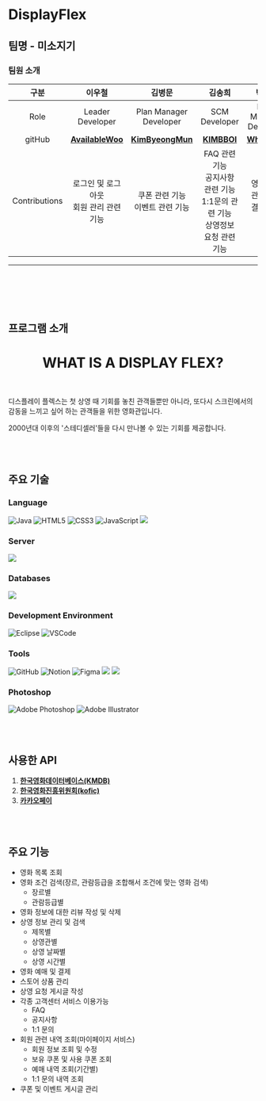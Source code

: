 # DisplayFlex

## 팀명 - 미소지기


### 팀원 소개

<table style="width: 100%;">
    <thead>
        <tr>
            <th style="text-align: center; width: 5%;" >구분</th>
            <th style="text-align: center">이우철</th>
            <th style="text-align: center;">김병문</th>
            <th style="text-align: center">김송희</th>
            <th style="text-align: center">박종범</th>
            <th style="text-align: center">이미진</th>
            <th style="text-align: center">이준호</th>
        </tr>
    </thead>
    <tbody>
        <tr>
            <td style="text-align: center"><span>Role</span></td>
            <td style="text-align: center"><span>Leader Developer</span></td>
            <td style="text-align: center"><span>Plan Manager Developer</span></td>
            <td style="text-align: center"><span>SCM Developer</span></td>
            <td style="text-align: center"><span>Issue Manager Developer</span></td>
            <td style="text-align: center"><span>DB Manager Developer</span></td>
            <td style="text-align: center"><span>Test Manager Developer</span></td>
        </tr>
        <tr>
            <td style="text-align: center"><span>gitHub</span></td>
            <td style="text-align: center"><a href="https://github.com/AvailableWoo"><strong>AvailableWoo</strong></a></td>
            <td style="text-align: center"><a href="https://github.com/KIMBBOI"><strong>KimByeongMun</strong></a></td>
            <td style="text-align: center"><a href="https://github.com/KIMBBOI"><strong>KIMBBOI</strong></a></td>
            <td style="text-align: center"><a href="https://github.com/Whdbeom"><strong>Whdbeom</strong></a></td>
            <td style="text-align: center"><a href="https://github.com/JINILEEE"><strong>JINILEEE </strong></a></td>
            <td style="text-align: center"><a href="https://github.com/rinklove"><strong>rinklove</strong></a></td>
        </tr>
        <tr>
            <td style="text-align: center"><span>Contributions</span></td>
            <td style="text-align: center">
                <span>로그인 및 로그아웃</span><br>
                <span>회원 관리 관련 기능</span><br>
            </td>
            <td style="text-align: center">
                <span>쿠폰 관련 기능</span><br>
                <span>이벤트 관련 기능</span><br>
            </td>
            <td style="text-align: center">
                <span>FAQ 관련 기능</span><br>
                <span>공지사항 관련 기능</span><br>
                <span>1:1문의 관련 기능</span><br>
                <span>상영정보 요청 관련 기능</span><br>
            </td>
            <td style="text-align: center">
                <span>영화 예매 관련 기능</span><br>
                <span>결제 관련 기능</span><br>
            </td>
            <td style="text-align: center">
                <span>스토어 관련 기능</span><br>
                <span>메인 페이지 관련 기능</span><br>
            </td>
            <td style="text-align: center">
                <span>영화 관련 기능</span><br>
                <span>리뷰 관련 기능</span><br> 
                <span>상영정보 관련 기능</span><br>
            </td>
        </tr>
    </tbody>
</table>

<hr>

<br><br>
<br><br>

## 프로그램 소개

<h1 style="text-align:center;">WHAT IS A DISPLAY FLEX?</h1>
<br>

<p>
디스플레이 플렉스는
첫 상영 때 기회를 놓친 관객들뿐만 아니라,
또다시 스크린에서의 감동을 느끼고 싶어 하는 관객들을 위한 영화관입니다.
</p>
<p>
2000년대 이후의 '스테디셀러'들을 다시 만나볼 수 있는 기회를 제공합니다. 
</p>



<br>
<br>

## 주요 기술

<h3>Language</h3>

![Java](https://img.shields.io/badge/java-%23ED8B00.svg?style=for-the-badge&logo=java&logoColor=white)
![HTML5](https://img.shields.io/badge/html5-%23E34F26.svg?style=for-the-badge&logo=html5&logoColor=white)
![CSS3](https://img.shields.io/badge/css3-%231572B6.svg?style=for-the-badge&logo=css3&logoColor=white)
![JavaScript](https://img.shields.io/badge/javascript-%23323330.svg?style=for-the-badge&logo=javascript&logoColor=%23F7DF1E)
<img src="https://img.shields.io/badge/jquery-0769AD?style=for-the-badge&logo=jquery&logoColor=white">

<h3>Server</h3>
<img src="https://img.shields.io/badge/apache tomcat-F8DC75?style=for-the-badge&logo=apachetomcat&logoColor=white">


<h3>Databases</h3>

<img src="https://img.shields.io/badge/oracleCloud-F80000?style=for-the-badge&logo=oracle&logoColor=white">

<h3>Development Environment</h3>

![Eclipse](https://img.shields.io/badge/Eclipse-FE7A16.svg?style=for-the-badge&logo=Eclipse&logoColor=white)
<img alt="VSCode" src ="https://img.shields.io/badge/VSCODE-007ACC.svg?&style=for-the-badge&logo=VisualStudioCode&logoColor=white"/>


<h3>Tools</h3>

![GitHub](https://img.shields.io/badge/github-%23121011.svg?style=for-the-badge&logo=github&logoColor=white)
![Notion](https://img.shields.io/badge/Notion-%23000000.svg?style=for-the-badge&logo=notion&logoColor=white)
<img alt="Figma" src ="https://img.shields.io/badge/Figma-F24E1E.svg?&style=for-the-badge&logo=Figma&logoColor=white"/>
 <img src="https://img.shields.io/badge/fontawesome-339AF0?style=for-the-badge&logo=fontawesome&logoColor=white">
<img src="https://img.shields.io/badge/bootstrap-7952B3?style=for-the-badge&logo=bootstrap&logoColor=white">

<h3>Photoshop</h3>

![Adobe Photoshop](https://img.shields.io/badge/adobe%20photoshop-%2331A8FF.svg?style=for-the-badge&logo=adobe%20photoshop&logoColor=white)
![Adobe Illustrator](https://img.shields.io/badge/adobe%20illustrator-%23FF9A00.svg?style=for-the-badge&logo=adobe%20illustrator&logoColor=white)
<br>






<br>
<br>

## 사용한 API 
1. <strong><a href="https://www.kmdb.or.kr/main">한국영화데이터베이스(KMDB)</a></strong>
2. <strong><a href="https://www.kobis.or.kr/kobisopenapi/homepg/main/main.do">한국영화진흥위원회(kofic)</a></strong>
3. <strong><a href="https://developers.kakaopay.com/">카카오페이</a></strong>

<br>
<br>

## 주요 기능
 - 영화 목록 조회
 - 영화 조건 검색(장르, 관람등급을 조합해서 조건에 맞는 영화 검색)
    - 장르별
    - 관람등급별
 - 영화 정보에 대한 리뷰 작성 및 삭제
 - 상영 정보 관리 및 검색
    - 제목별
    - 상영관별
    - 상영 날짜별
    - 상영 시간별
 - 영화 예매 및 결제
 - 스토어 상품 관리
 - 상영 요청 게시글 작성
 - 각종 고객센터 서비스 이용가능
    - FAQ
    - 공지사항
    - 1:1 문의
 - 회원 관련 내역 조회(마이페이지 서비스)
    - 회원 정보 조회 및 수정
    - 보유 쿠폰 및 사용 쿠폰 조회
    - 예매 내역 조회(기간별)
    - 1:1 문의 내역 조회
 - 쿠폰 및 이벤트 게시글 관리
